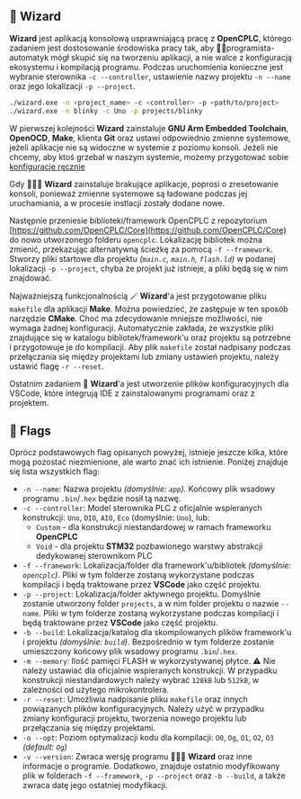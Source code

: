 ## 🔮 Wizard

**Wizard** jest aplikacją konsolową usprawniającą pracę z **OpenCPLC**, którego zadaniem jest dostosowanie środowiska pracy tak, aby 👨‍💻programista-automatyk mógł skupić się na tworzeniu aplikacji, a nie walce z konfiguracją ekosystemu i kompilacją programu. Podczas uruchomienia konieczne jest wybranie sterownika `-c --controller`, ustawienie nazwy projektu `-n --name` oraz jego lokalizacji `-p --project`.

```bash
./wizard.exe -n <project_name> -c <controller> -p <path/to/project>
./wizard.exe -n blinky -c Uno -p projects/blinky
```

W pierwszej kolejności **Wizard** zainstaluje **GNU Arm Embedded Toolchain**, **OpenOCD**, **Make**, klienta **Git** oraz ustawi odpowiednio zmienne systemowe, jeżeli aplikacje nie są widoczne w systemie z poziomu konsoli. Jeżeli nie chcemy, aby ktoś grzebał w naszym systemie, możemy przygotować sobie [konfiguracje ręcznie](self-installed.md)

Gdy 🧙🏼‍♂️ **Wizard** zainstaluje brakujące aplikacje, poprosi o zresetowanie konsoli, ponieważ zmienne systemowe są ładowane podczas jej uruchamiania, a w procesie instlacji zostały dodane nowe.

Następnie przeniesie biblioteki/framework OpenCPLC z repozytorium [https://github.com/OpenCPLC/Core](https://github.com/OpenCPLC/Core) do nowo utworzonego folderu `opencplc`. Lokalizację bibliotek można zmienić, przekazując alternatywną ścieżkę za pomocą `-f --framework`. Stworzy pliki startowe dla projektu _(`main.c`, `main.h`, `flash.ld`)_ w podanej lokalizacji `-p --project`, chyba że projekt już istnieje, a pliki będą się w nim znajdować.

Najważniejszą funkcjonalnością 🪄 **Wizard**'a jest przygotowanie pliku `makefile` dla aplikacji **Make**. Można powiedzieć, że zastępuje w ten sposób narzędzie **CMake**. Choć ma zdecydowanie mniejsze możliwości, nie wymaga żadnej konfiguracji. Automatycznie zakłada, że wszystkie pliki znajdujące się w katalogu bibliotek/framework'u oraz projektu są potrzebne i przygotowuje je do kompilacji. Aby plik `makefile` został nadpisany podczas przełączania się między projektami lub zmiany ustawień projektu, należy ustawić flagę `-r --reset`.

Ostatnim zadaniem 🔮 **Wizard**'a jest utworzenie plików konfiguracyjnych dla VSCode, które integrują IDE z zainstalowanymi programami oraz z projektem.

## 🚩 Flags

Oprócz podstawowych flag opisanych powyżej, istnieje jeszcze kilka, które mogą pozostać niezmienione, ale warto znać ich istnienie. Poniżej znajduje się lista wszystkich flag:

- `-n --name`: Nazwa projektu _(domyślnie: `app`)_. Końcowy plik wsadowy programu `.bin`/`.hex` będzie nosił tą nazwę.
- `-c --controller`: Model sterownika PLC z oficjalnie wspieranych konstrukcji: `Uno`, `DIO`, `AIO`, `Eco` (domyślnie: `Uno`), lub:
  - `Custom` - dla konstrukcji niestandardowej w ramach frameworku **OpenCPLC**
  - `Void` - dla projektu **STM32** pozbawionego warstwy abstrakcji dedykowanej sterownikom PLC
- `-f --framework`: Lokalizacja/folder dla framework'u/bibliotek _(domyślnie: `opencplc`)_. Pliki w tym folderze zostaną wykorzystane podczas kompilacji i będą traktowane przez **VSCode** jako część projektu.
- `-p --project`: Lokalizacja/folder aktywnego projektu. Domyślnie zostanie utworzony folder `projects`, a w nim folder projektu o nazwie `--name`. Pliki w tym folderze zostaną wykorzystane podczas kompilacji i będą traktowane przez **VSCode** jako część projektu.
- `-b --build`: Lokalizacja/katalog dla skompilowanych plików framework'u i projektu _(domyślnie: `build`)_. Bezpośrednio w tym folderze zostanie umieszczony końcowy plik wsadowy programu `.bin`/`.hex`.
- `-m --memory`: Ilość pamięci FLASH w wykorzystywanej płytce. ⚠️ Nie należy ustawiać dla oficjalnie wspieranych konstrukcji. W przypadku konstrukcji niestandardowych należy wybrać `128kB` lub `512kB`, w zależności od użytego mikrokontrolera.
- `-r --reset`: Umożliwia nadpisanie pliku `makefile` oraz innych powiązanych plików konfiguracyjnych. Należy użyć w przypadku zmiany konfiguracji projektu, tworzenia nowego projektu lub przełączania się między projektami.
- `-o --opt`: Poziom optymalizacji kodu dla kompilacji: `O0`, `Og`, `O1`, `O2`, `O3` _(default: `Og`)_
- `-v --version`: Zwraca wersję programu 🧙🏼‍♂️ **Wizard** oraz inne informacje o programie. Dodatkowo, znajduje ostatnio modyfikowany plik w folderach `-f --framework`, `-p --project` oraz `-b --build`, a także zwraca datę jego ostatniej modyfikacji.
